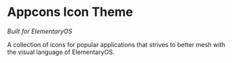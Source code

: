 # Appcons Icon Theme
_Built for ElementaryOS_

A collection of icons for popular applications that strives to better mesh with the visual language of ElementaryOS.

